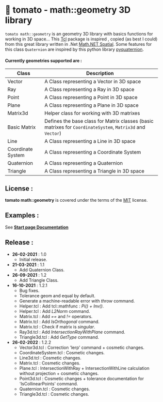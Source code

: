 :tomato: tomato - math::geometry 3D library
================
`tomato math::geometry` is an geometry 3D library with basics functions for working in 3D space...
This [Tcl](https://www.tcl.tk) package is inspired , copied (as best I could) from this great library written in .Net [Math.NET Spatial](https://spatial.mathdotnet.com/#Math-NET-Spatial). Some features for this class `Quaternion` are inspired by this python library [pyquaternion](http://kieranwynn.github.io/pyquaternion/).

#### Currently geometries supported are :
| Class | Description |
| ------ | ------ |
| Vector | A Class representing a Vector in 3D space |
| Ray | A Class representing a Ray in 3D space |
| Point | A Class representing a Point in 3D space  |
| Plane | A Class representing a Plane in 3D space |
| Matrix3d | Helper class for working with 3D matrixes |
| Basic Matrix | Defines the base class for Matrix classes (basic matrixes for `CoordinateSystem`, `Matrix3d` and `Vector`)|
| Line | A Class representing a Line in 3D space|
| Coordinate System | A Class representing a Coordinate System |
| Quaternion | A Class representing a Quaternion |
| Triangle | A Class representing a Triangle in 3D space |

License :
-------------------------
**tomato math::geometry** is covered under the terms of the [MIT](LICENSE) license.

Examples :
-------------------------
See **[Start page Documentation](/documentation/tomato.html)**

Release :
-------------------------
*  **26-02-2021** : 1.0
    - Initial release.
*  **21-03-2021** : 1.1
    - Add Quaternion Class.
*  **26-09-2021** : 1.2
    -  Add Triangle Class.
*  **16-10-2021** : 1.2.1
    - Bug fixes.
    - Tolerance geom and equal by default.
    - Generate a machine-readable error with *throw* command.
    - Helper.tcl : Add tcl::mathfunc : *Pi() + Inv()*.
    - Helper.tcl : Add *L2Norm* command.
    - Matrix.tcl : Add *==* and *!=* operators.
    - Matrix.tcl : Add *IsOrthogonal* command.
    - Matrix.tcl : Check if matrix is *singular*.
    - Ray3d.tcl  : Add *IntersectionRayWithPlane* command.
    - Triangle3d.tcl : Add *GetType* command.
*  **26-02-2022** : 1.2.2 
    - Vector3d.tcl : Correction 'lerp' command + cosmetic changes.
    - CoordinateSystem.tcl : Cosmetic changes.
    - Line3d.tcl : Cosmetic changes.
    - Matrix.tcl : Cosmetic changes.
    - Plane.tcl  : IntersectionWithRay + IntersectionWithLine calculation without projection
                + cosmetic changes.
    - Point3d.tcl : Cosmetic changes + tolerance documentation for 'IsCollinearPoints' command.
    - Quaternion.tcl : Cosmetic changes.
    - Triangle3d.tcl : Cosmetic changes.
